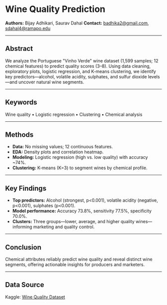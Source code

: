 # Wine Quality Prediction

**Authors:** Bijay Adhikari, Saurav Dahal
**Contact:** [badhika2@gmail.com](mailto:badhika2@gmail.com), [sdahal4@ramapo.edu](mailto:sdahal4@ramapo.edu)

---

## Abstract

We analyze the Portuguese "Vinho Verde" wine dataset (1,599 samples; 12 chemical features) to predict quality scores (3–8). Using data cleaning, exploratory plots, logistic regression, and K‑means clustering, we identify key predictors—alcohol, volatile acidity, sulphates, and sulfur dioxide levels—and uncover natural wine segments.

---

## Keywords

Wine quality • Logistic regression • Clustering • Chemical analysis

---

## Methods

* **Data:** No missing values; 12 continuous features.
* **EDA:** Density plots and correlation heatmap.
* **Modeling:** Logistic regression (high vs. low quality) with accuracy \~74%.
* **Clustering:** K‑means (K=3) to segment wines by chemical profile.

---

## Key Findings

* **Top predictors:** Alcohol (strongest, p<0.001), volatile acidity (negative, p<0.001), sulphates (p<0.001).
* **Model performance:** Accuracy 73.8%, sensitivity 77.5%, specificity 70.0%.
* **Clusters:** Three groups—lower, average, and higher quality wines—informing marketing and quality control.

---

## Conclusion

Chemical attributes reliably predict wine quality and reveal distinct wine segments, offering actionable insights for producers and marketers.

---

## Data Source

Kaggle: [Wine Quality Dataset](https://www.kaggle.com/datasets/uciml/red-wine-quality-cortez-et-al-2009)
